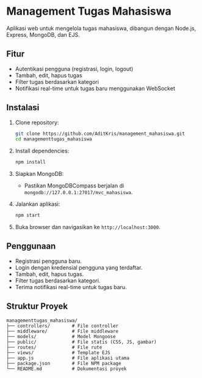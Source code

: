 # Management Tugas Mahasiswa

Aplikasi web untuk mengelola tugas mahasiswa, dibangun dengan Node.js, Express, MongoDB, dan EJS.

## Fitur

- Autentikasi pengguna (registrasi, login, logout)
- Tambah, edit, hapus tugas
- Filter tugas berdasarkan kategori
- Notifikasi real-time untuk tugas baru menggunakan WebSocket

## Instalasi

1. Clone repository:
    ```sh
    git clone https://github.com/AditKris/management_mahasiswa.git
    cd managementtugas_mahasiswa
    ```

2. Install dependencies:
    ```sh
    npm install
    ```

3. Siapkan MongoDB:
    - Pastikan MongoDBCompass berjalan di `mongodb://127.0.0.1:27017/mvc_mahasiswa`.

4. Jalankan aplikasi:
    ```sh
    npm start
    ```

5. Buka browser dan navigasikan ke `http://localhost:3000`.

## Penggunaan

- Registrasi pengguna baru.
- Login dengan kredensial pengguna yang terdaftar.
- Tambah, edit, hapus tugas.
- Filter tugas berdasarkan kategori.
- Terima notifikasi real-time untuk tugas baru.

## Struktur Proyek

```
managementtugas_mahasiswa/
├── controllers/        # File controller
├── middleware/         # File middleware
├── models/             # Model Mongoose
├── public/             # File statis (CSS, JS, gambar)
├── routes/             # File rute
├── views/              # Template EJS
├── app.js              # File aplikasi utama
├── package.json        # File NPM package
└── README.md           # Dokumentasi proyek
```
